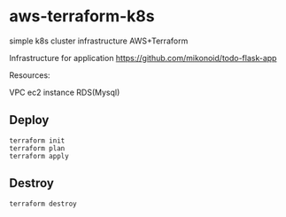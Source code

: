 # aws-terraform-k8s
simple k8s cluster infrastructure AWS+Terraform

Infrastructure for application https://github.com/mikonoid/todo-flask-app

Resources:

VPC
ec2 instance
RDS(Mysql)

## Deploy
```
terraform init
terraform plan 
terraform apply

```

## Destroy

```
terraform destroy 
```
